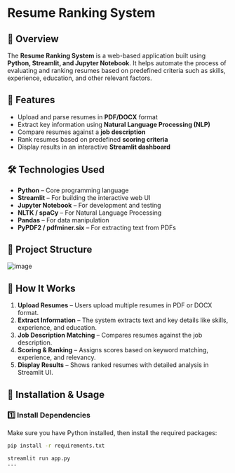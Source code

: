 # Resume Ranking System  

## 📌 Overview  
The **Resume Ranking System** is a web-based application built using **Python, Streamlit, and Jupyter Notebook**. It helps automate the process of evaluating and ranking resumes based on predefined criteria such as skills, experience, education, and other relevant factors.  

## 🚀 Features  
- Upload and parse resumes in **PDF/DOCX** format  
- Extract key information using **Natural Language Processing (NLP)**  
- Compare resumes against a **job description**  
- Rank resumes based on predefined **scoring criteria**  
- Display results in an interactive **Streamlit dashboard**  

## 🛠️ Technologies Used  
- **Python** – Core programming language  
- **Streamlit** – For building the interactive web UI  
- **Jupyter Notebook** – For development and testing  
- **NLTK / spaCy** – For Natural Language Processing  
- **Pandas** – For data manipulation  
- **PyPDF2 / pdfminer.six** – For extracting text from PDFs  

## 📂 Project Structure  
![image](https://github.com/user-attachments/assets/abd2f84d-7cd3-4cf8-9749-34cc64af402e)

## 🎯 How It Works  
1. **Upload Resumes** – Users upload multiple resumes in PDF or DOCX format.  
2. **Extract Information** – The system extracts text and key details like skills, experience, and education.  
3. **Job Description Matching** – Compares resumes against the job description.  
4. **Scoring & Ranking** – Assigns scores based on keyword matching, experience, and relevancy.  
5. **Display Results** – Shows ranked resumes with detailed analysis in Streamlit UI.  

## 🔧 Installation & Usage  
### 1️⃣ Install Dependencies  
Make sure you have Python installed, then install the required packages:  
```bash
pip install -r requirements.txt

streamlit run app.py
---
